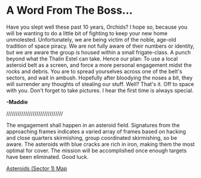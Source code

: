 # A Word From The Boss...

Have you slept well these past 10 years, Orchids? I hope so, because you will be wanting to do a little bit of fighting to keep your new home unmolested. Unfortunately, we are being victim of the noble, age-old tradition of space piracy. We are not fully aware of their numbers or identity, but we are aware the group is housed within a small frigate-class. A punch beyond what the Thalin Estel can take. Hence our plan: To use a local asteroid belt as a screen, and force a more personal engagement midst the rocks and debris. You are to spread yourselves across one of the belt's sectors, and wait in ambush. Hopefully after bloodying the noses a bit, they will surrender any thoughts of stealing our stuff. Well? That's it. Off to space with you. Don't forget to take pictures. I hear the first time is always special.

**-Maddie**

//////////////////////////////

The engagement shall happen in an asteroid field. Signatures from the approaching frames indicates a varied array of frames based on hacking and close quarters skirmishing, group coordinated skirmishing, so be aware. The asteroids with blue cracks are rich in iron, making them the most optimal for cover. The mission will be accomplished once enough targets have been eliminated. Good luck.

[Asteroids (Sector 1) Map](https://i.imgur.com/WNsJuoQ.png)
